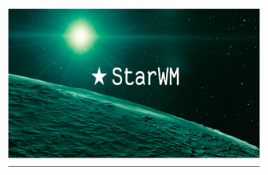 <p align="center">
  <a href="https://codesandbox.io">
    <img src="media/banner.jpg" height="300px">
  </a>
</p>

<hr>